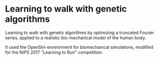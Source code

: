 # Learning to walk with genetic algorithms
Learning to walk with genetic algorithms by optimizing a truncated Fourier series, applied to a realistic bio-mechanical model of the human body.

It used the OpenSim environment for biomechanical simulations, modified for the NIPS 2017 "Learning to Run" competition.
